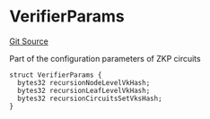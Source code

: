 # VerifierParams
[Git Source](https://github.com/matter-labs/zksync-contracts/blob/c6e73735b89a4b474234f6471e326125c9069f15/contracts/l1-contracts/state-transition/chain-interfaces/IVerifier.sol)

Part of the configuration parameters of ZKP circuits


```solidity
struct VerifierParams {
  bytes32 recursionNodeLevelVkHash;
  bytes32 recursionLeafLevelVkHash;
  bytes32 recursionCircuitsSetVksHash;
}
```

